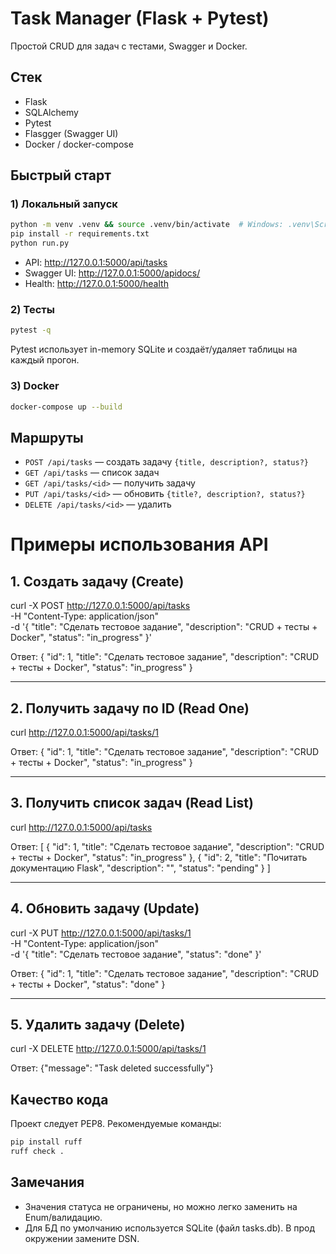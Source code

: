 # Task Manager (Flask + Pytest)

Простой CRUD для задач с тестами, Swagger и Docker.

## Стек
- Flask
- SQLAlchemy
- Pytest
- Flasgger (Swagger UI)
- Docker / docker-compose

## Быстрый старт

### 1) Локальный запуск
```bash
python -m venv .venv && source .venv/bin/activate  # Windows: .venv\Scripts\activate
pip install -r requirements.txt
python run.py
```

- API: http://127.0.0.1:5000/api/tasks
- Swagger UI: http://127.0.0.1:5000/apidocs/
- Health: http://127.0.0.1:5000/health

### 2) Тесты
```bash
pytest -q
```
Pytest использует in-memory SQLite и создаёт/удаляет таблицы на каждый прогон.

### 3) Docker
```bash
docker-compose up --build
```

## Маршруты
- `POST /api/tasks` — создать задачу `{title, description?, status?}`
- `GET /api/tasks` — список задач
- `GET /api/tasks/<id>` — получить задачу
- `PUT /api/tasks/<id>` — обновить `{title?, description?, status?}`
- `DELETE /api/tasks/<id>` — удалить

# Примеры использования API

## 1. Создать задачу (Create)
curl -X POST http://127.0.0.1:5000/api/tasks \
  -H "Content-Type: application/json" \
  -d '{
        "title": "Сделать тестовое задание",
        "description": "CRUD + тесты + Docker",
        "status": "in_progress"
      }'

Ответ:
{
  "id": 1,
  "title": "Сделать тестовое задание",
  "description": "CRUD + тесты + Docker",
  "status": "in_progress"
}

---

## 2. Получить задачу по ID (Read One)
curl http://127.0.0.1:5000/api/tasks/1

Ответ:
{
  "id": 1,
  "title": "Сделать тестовое задание",
  "description": "CRUD + тесты + Docker",
  "status": "in_progress"
}

---

## 3. Получить список задач (Read List)
curl http://127.0.0.1:5000/api/tasks

Ответ:
[
  {
    "id": 1,
    "title": "Сделать тестовое задание",
    "description": "CRUD + тесты + Docker",
    "status": "in_progress"
  },
  {
    "id": 2,
    "title": "Почитать документацию Flask",
    "description": "",
    "status": "pending"
  }
]

---

## 4. Обновить задачу (Update)
curl -X PUT http://127.0.0.1:5000/api/tasks/1 \
  -H "Content-Type: application/json" \
  -d '{
        "title": "Сделать тестовое задание",
        "status": "done"
      }'

Ответ:
{
  "id": 1,
  "title": "Сделать тестовое задание",
  "description": "CRUD + тесты + Docker",
  "status": "done"
}

---

## 5. Удалить задачу (Delete)
curl -X DELETE http://127.0.0.1:5000/api/tasks/1

Ответ:
{"message": "Task deleted successfully"}

## Качество кода
Проект следует PEP8. Рекомендуемые команды:
```bash
pip install ruff
ruff check .
```

## Замечания
- Значения статуса не ограничены, но можно легко заменить на Enum/валидацию.
- Для БД по умолчанию используется SQLite (файл tasks.db). В прод окружении замените DSN.
